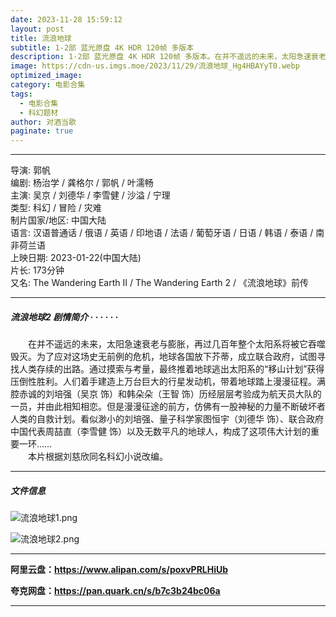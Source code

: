 ```yaml
---
date: 2023-11-28 15:59:12
layout: post
title: 流浪地球
subtitle: 1-2部 蓝光原盘 4K HDR 120帧 多版本
description: 1-2部 蓝光原盘 4K HDR 120帧 多版本。在并不遥远的未来，太阳急速衰老与膨胀，再过几百年整个太阳系将被它吞噬毁灭。为了应对这场史无前例的危机，地球各国放下芥蒂，成立联合政府，试图寻找人类存续的出路。通过摸索与考量，最终推着地球逃出太阳系的“移山计划"...
image: https://cdn-us.imgs.moe/2023/11/29/流浪地球_Hg4HBAYyT0.webp
optimized_image: 
category: 电影合集
tags:
  - 电影合集
  - 科幻题材
author: 对酒当歌
paginate: true
---
```



---

导演: 郭帆  
编剧: 杨治学 / 龚格尔 / 郭帆 / 叶濡畅  
主演: 吴京 / 刘德华 / 李雪健 / 沙溢 / 宁理  
类型: 科幻 / 冒险 / 灾难  
制片国家/地区: 中国大陆  
语言: 汉语普通话 / 俄语 / 英语 / 印地语 / 法语 / 葡萄牙语 / 日语 / 韩语 / 泰语 / 南非荷兰语  
上映日期: 2023-01-22(中国大陆)  
片长: 173分钟  
又名: The Wandering Earth Ⅱ / The Wandering Earth 2 / 《流浪地球》前传  

---

##### 流浪地球2 剧情简介 · · · · · ·

　　在并不遥远的未来，太阳急速衰老与膨胀，再过几百年整个太阳系将被它吞噬毁灭。为了应对这场史无前例的危机，地球各国放下芥蒂，成立联合政府，试图寻找人类存续的出路。通过摸索与考量，最终推着地球逃出太阳系的“移山计划”获得压倒性胜利。人们着手建造上万台巨大的行星发动机，带着地球踏上漫漫征程。满腔赤诚的刘培强（吴京 饰）和韩朵朵（王智 饰）历经层层考验成为航天员大队的一员，并由此相知相恋。但是漫漫征途的前方，仿佛有一股神秘的力量不断破坏者人类的自救计划。看似渺小的刘培强、量子科学家图恒宇（刘德华 饰）、联合政府中国代表周喆直（李雪健 饰）以及无数平凡的地球人，构成了这项伟大计划的重要一环……  
　　本片根据刘慈欣同名科幻小说改编。

---

##### 文件信息

![流浪地球1.png](https://cdn-us.imgs.moe/2023/11/29/流浪地球1_iEdi25RShk.png)

![流浪地球2.png](https://cdn-us.imgs.moe/2023/11/29/流浪地球2_5neIu62Kh5.png)

---

**阿里云盘：<https://www.alipan.com/s/poxvPRLHiUb>**

**夸克网盘：<https://pan.quark.cn/s/b7c3b24bc06a>**

---

